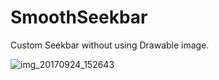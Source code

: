 # SmoothSeekbar

Custom Seekbar without using Drawable image.

![img_20170924_152643](https://user-images.githubusercontent.com/22793912/30781493-47213702-a13d-11e7-90ad-bef2e338e88f.jpg)
